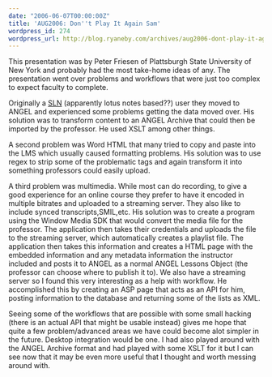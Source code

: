 ```yaml
---
date: "2006-06-07T00:00:00Z"
title: 'AUG2006: Don''t Play It Again Sam'
wordpress_id: 274
wordpress_url: http://blog.ryaneby.com/archives/aug2006-dont-play-it-again-sam/
---
```

This presentation was by Peter Friesen of Plattsburgh State University of New York and probably had the most take-home ideas of any. The presentation went over problems and workflows that were just too complex to expect faculty to complete.

Originally a <a href="http://sln.suny.edu/index.html">SLN</a> (apparently lotus notes based??) user they moved to ANGEL and experienced some problems getting the data moved over. His solution was to transform content to an ANGEL Archive that could then be imported by the professor. He used XSLT among other things.

A second problem was Word HTML that many tried to copy and paste into the LMS which usually caused formatting problems. His solution was to use regex to strip some of the problematic tags and again transform it into something professors could easily upload.

A third problem was multimedia. While most can do recording, to give a good experience for an online course they prefer to have it encoded in multiple bitrates and uploaded to a streaming server. They also like to include synced transcripts,SMIL,etc. His solution was to create a program using the Window Media SDK that would convert the media file for the professor. The application then takes their credentials and uploads the file to the streaming server, which automatically creates a playlist file. The application then takes this information and creates a HTML page with the embedded information and any metadata information the instructor included and posts it to ANGEL as a normal ANGEL Lessons Object (the professor can choose where to publish it to). We also have a streaming server so I found this very interesting as a help with workflow. He accomplished this by creating an ASP page that acts as an API for him, posting information to the database and returning some of the lists as XML.

Seeing some of the workflows that are possible with some small hacking (there is an actual API that might be usable instead) gives me hope that quite a few problem/advanced areas we have could become alot simpler in the future. Desktop integration would be one. I had also played around with the ANGEL Archive format and had played with some XSLT for it but I can see now that it may be even more useful that I thought and worth messing around with.
